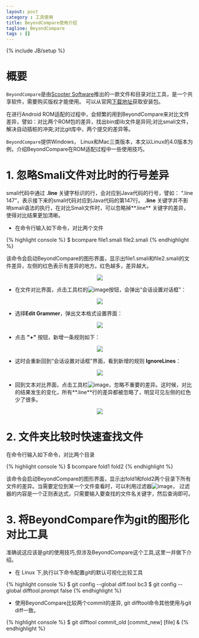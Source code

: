 ```yaml
---
layout: post
category : 工具使用
title: BeyondCompare使用介绍
tagline: BeyondCompare
tags : []
---
```

{% include JB/setup %}

# 概要

`BeyondCompare`是由[Scooter Software](http://www.scootersoftware.com/)推出的一款文件和目录对比工具，是一个共享软件，需要购买版权才能使用。
可以从官网[下载地址](http://www.scootersoftware.com/download.php)获取安装包。

在进行Android ROM适配的过程中，会频繁的用到BeyondCompare来对比文件差异，譬如：对比两个ROM包的差异，找出bin或lib文件是异同;对比smali文件，解决自动插桩的冲突;对比git库中，两个提交的差异等。

`BeyondCompare`提供Windows， Linux和Mac三类版本，本文以Linux的4.0版本为例，介绍BeyondCompare在ROM适配过程中一些使用技巧。

# 1. 忽略Smali文件对比时的行号差异

smali代码中通过 **.line** 关键字标识的行，会对应到Java代码的行号，譬如： “.line 147”，表示接下来的smali代码对应到Java代码的第147行。 **.line** 关键字并不影响smali语法的执行，在对比Smali文件时，可以忽略掉**.line** 关键字的差异，使得对比结果更加清晰。

- 在命令行输入如下命令，对比两个文件

{% highlight console %}
$ bcompare file1.smali file2.smali
{% endhighlight %}

该命令会启动BeyondCompare的图形界面，显示出file1.smali和file2.smali的文件差异，左侧的红色表示有差异的地方。红色越多，差异越大。

<div align="center"><img src="/assets/images/BeyondCompare/1-withlines.png"/></div>

- 在文件对比界面，点击工具栏的![image](/assets/images/BeyondCompare/2-rules-button.png)按钮，会弹出“会话设置对话框”：

<div align="center"><img src="/assets/images/BeyondCompare/3-SessionSettings-Importance.png"/></div>

- 选择**Edit Grammer**，弹出文本格式设置界面：

<div align="center"><img src="/assets/images/BeyondCompare/4-TextFormat.png"/></div>

- 点击 **"+"** 按钮，新增一条规则如下：

<div align="center"><img src="/assets/images/BeyondCompare/5-IgnoreLines-Grammer.png"/></div>

- 这时会重新回到“会话设置对话框”界面，看到新增的规则 **IgnoreLines**：

<div align="center"><img src="/assets/images/BeyondCompare/6-SessionSettings.png"/></div>

- 回到文本对比界面，点击工具栏![image](/assets/images/BeyondCompare/7-minor-button.png)，忽略不重要的差异。这时候，对比的结果发生的变化，所有**.line**行的差异都被忽略了，明显可见左侧的红色少了很多。

<div align="center"><img src="/assets/images/BeyondCompare/8-withoutlines.png"/></div>


# 2. 文件夹比较时快速查找文件

在命令行输入如下命令，对比两个目录

{% highlight console %}
$ bcompare fold1 fold2
{% endhighlight %}

该命令会启动BeyondCompare的图形界面，显示出fold1和fold2两个目录下所有文件的差异。当需要定位到某一个文件查看时，可以利用过滤器![image](/assets/images/BeyondCompare/9-filters.png)，
过滤器的内容是一个正则表达式，只需要输入要查找的文件名关键字，然后查询即可。

# 3. 将BeyondCompare作为git的图形化对比工具

准确说这应该是git的使用技巧,但涉及BeyondCompare这个工具,这里一并做下介绍。

- 在 Linux 下,执行以下命令配置git的默认可视化比较工具

{% highlight console %}
$ git config --global diff.tool bc3
$ git config --global difftool.prompt false
{% endhighlight %}

- 使用BeyondCompare比较两个commit的差异, git difftool命令其他使用与git diff一致。

{% highlight console %}
$ git difftool commit_old [commit_new] [file] &
{% endhighlight %}
